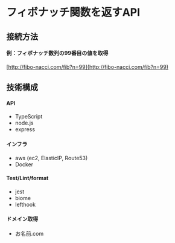 # フィボナッチ関数を返すAPI
## 接続方法
#### 例：フィボナッチ数列の99番目の値を取得
[http://fibo-nacci.com/fib?n=99](http://fibo-nacci.com/fib?n=99)
<br>
## 技術構成
#### API
- TypeScript
- node.js
- express
#### インフラ
- aws (ec2, ElasticIP, Route53)
- Docker
#### Test/Lint/format
- jest
- biome
- lefthook
#### ドメイン取得
- お名前.com
